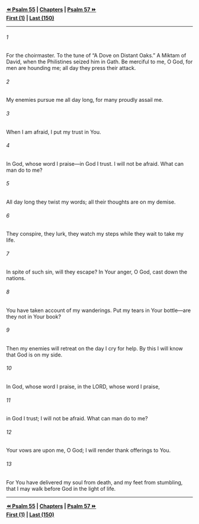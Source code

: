  
**[⏪ Psalm 55](./Psalm%2055.md) | [Chapters](./_index.md) | [Psalm 57 ⏩](./Psalm%2057.md)**  
**[First (1)](./Psalm%201.md) | [Last (150)](./Psalm%20150.md)**  
  
---  
  
###### 1  
For the choirmaster. To the tune of “A Dove on Distant Oaks.” A Miktam of David, when the Philistines seized him in Gath. Be merciful to me, O God, for men are hounding me; all day they press their attack.  
  
###### 2  
My enemies pursue me all day long, for many proudly assail me.  
  
###### 3  
When I am afraid, I put my trust in You.  
  
###### 4  
In God, whose word I praise—in God I trust. I will not be afraid. What can man do to me?  
  
###### 5  
All day long they twist my words; all their thoughts are on my demise.  
  
###### 6  
They conspire, they lurk, they watch my steps while they wait to take my life.  
  
###### 7  
In spite of such sin, will they escape? In Your anger, O God, cast down the nations.  
  
###### 8  
You have taken account of my wanderings. Put my tears in Your bottle—are they not in Your book?  
  
###### 9  
Then my enemies will retreat on the day I cry for help. By this I will know that God is on my side.  
  
###### 10  
In God, whose word I praise, in the LORD, whose word I praise,  
  
###### 11  
in God I trust; I will not be afraid. What can man do to me?  
  
###### 12  
Your vows are upon me, O God; I will render thank offerings to You.  
  
###### 13  
For You have delivered my soul from death, and my feet from stumbling, that I may walk before God in the light of life.  
  
  
---  
  
**[⏪ Psalm 55](./Psalm%2055.md) | [Chapters](./_index.md) | [Psalm 57 ⏩](./Psalm%2057.md)**  
**[First (1)](./Psalm%201.md) | [Last (150)](./Psalm%20150.md)**  
  
